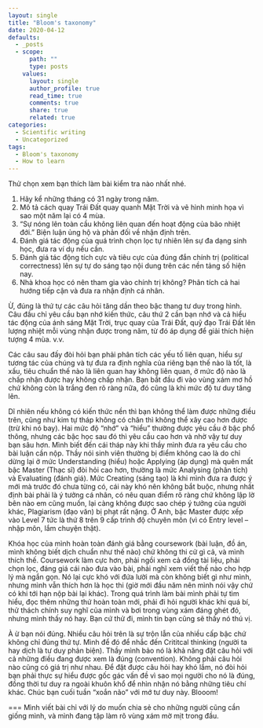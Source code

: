 ```yaml
---
layout: single
title: "Bloom's taxonomy"
date: 2020-04-12
defaults:
  - _posts
  - scope:
      path: ""
      type: posts
    values:
      layout: single
      author_profile: true
      read_time: true
      comments: true
      share: true
      related: true
categories:
  - Scientific writing
  - Uncategorized
tags:
  - Bloom's taxonomy
  - How to learn
---
```


Thử chọn xem bạn thích làm bài kiểm tra nào nhất nhé.
    <ol type="1">
      <li>Hãy kể những tháng có 31 ngày trong năm.</li>
      <li>Mô tả cách quay Trái Đất quay quanh Mặt Trời và vẽ hình minh họa vì sao một năm lại có 4 mùa.</li>
      <li>“Sự nóng lên toàn cầu không liên quan đến hoạt động của bão nhiệt đới.” Biện luận ủng hộ và phản đối về nhận định trên.</li>
      <li>Đánh giá tác động của quá trình chọn lọc tự nhiên lên sự đa dạng sinh học, đưa ra ví dụ nếu cần.</li>
      <li>Đánh giá tác động tích cực và tiêu cực của đúng đắn chính trị (political correctness) lên sự tự do sáng tạo nội dung trên các nền tảng số hiện nay.</li>
      <li>Nhà khoa học có nên tham gia vào chính trị không? Phân tích cả hai hướng tiếp cận và đưa ra nhận định cá nhân.</li>
   </ol>
	
Ừ, đúng là thứ tự các câu hỏi tăng dần theo bậc thang tư duy trong hình. Câu đầu chỉ yêu cầu bạn nhớ kiến thức, câu thứ 2 cần bạn nhớ và cả hiểu tác động của ánh sáng Mặt Trời, trục quay của Trái Đất, quỹ đạo Trái Đất lên lượng nhiệt mỗi vùng nhận được trong năm, từ đó áp dụng để giải thích hiện tượng 4 mùa. v.v.

Các câu sau đấy đòi hỏi bạn phải phân tích các yếu tố liên quan, hiểu sự tương tác của chúng và tự đưa ra định nghĩa của riêng bạn thế nào là tốt, là xấu, tiêu chuẩn thế nào là liên quan hay không liên quan, ở mức độ nào là chấp nhận được hay không chấp nhận. Bạn bắt đầu đi vào vùng xám mơ hồ chứ không còn là trắng đen rõ ràng nữa, đó cũng là khi mức độ tư duy tăng lên.

Dĩ nhiên nếu không có kiến thức nền thì bạn không thể làm được những điều trên, cũng như kim tự tháp không có chân thì không thể xây cao hơn được (trừ khi nó bay). Hai mức độ “nhớ” và “hiểu” thường được yêu cầu ở bậc phổ thông, nhưng các bậc học sau đó thì yêu cầu cao hơn và nhờ vậy tư duy bạn sâu hơn. Mình biết đến cái tháp này khi thầy mình đưa ra yêu cầu cho bài luận cần nộp. Thầy nói sinh viên thường bị điểm không cao là do chỉ dừng lại ở mức Understanding (hiểu) hoặc Applying (áp dụng) mà quên mất bậc Master (Thạc sĩ) đòi hỏi cao hơn, thường là mức Analysing (phân tích) và Evaluating (đánh giá). Mức Creating (sáng tạo) là khi mình đưa ra được ý mới mà trước đó chưa từng có, cái này khó nên không bắt buộc, nhưng nhất định bài phải là ý tưởng cá nhân, có nêu quan điểm rõ ràng chứ không lập lờ bên nào em cũng muốn, lại càng không được sao chép ý tưởng của người khác, Plagiarism (đạo văn) bị phạt rất nặng. Ở Anh, bậc Master được xếp vào Level 7 tức là thứ 8 trên 9 cấp trình độ chuyên môn (vì có Entry level – nhập môn, lắm chuyện thật). 

Khóa học của mình hoàn toàn đánh giá bằng coursework (bài luận, đồ án, mình không biết dịch chuẩn như thế nào) chứ không thi cử gì cả, và mình thích thế. Coursework làm cực hơn, phải ngồi xem cả đống tài liệu, phải chọn lọc, đáng giá cái nào đưa vào bài, phải nghĩ xem viết thế nào cho hợp lý mà ngắn gọn. Nó lại cực khó với đứa lười mà còn không biết gì như mình, nhưng mình vẫn thích hơn là học thi (giờ mới đầu năm nên mình nói vậy chứ có khi tới hạn nộp bài lại khác). Trong quá trình làm bài mình phải tự tìm hiểu, đọc thêm những thứ hoàn toàn mới, phải đi hỏi người khác khi quá bí, thử thách chính suy nghĩ của mình và bơi trong vùng xám đáng ghét đó, nhưng mình thấy nó hay. Bạn cứ thử đi, mình tin bạn cũng sẽ thấy nó thú vị.

À ừ bạn nói đúng. Nhiều câu hỏi trên là sự trộn lẫn của nhiều cấp bậc chứ không chỉ đúng thứ tự. Mình để đó để nhắc đến Crititcal thinking (người ta hay dịch là tư duy phản biện). Thầy mình bảo nó là khả năng đặt câu hỏi với cả những điều đang được xem là đúng (convention). Không phải câu hỏi nào cũng có giá trị như nhau. Để đặt được câu hỏi hay khó lắm, nó đòi hỏi bạn phải thực sự hiểu được gốc gác vấn đề vì sao mọi người cho nó là đúng, đồng thời tư duy ra ngoài khuôn khổ để nhìn nhận nó bằng những tiêu chí khác.
Chúc bạn cuối tuần “xoắn não” với mớ tư duy này. Blooom!

===
Mình viết bài chỉ với lý do muốn chia sẻ cho những người cũng cần giống mình, và mình đang tập làm rõ vùng xám mờ mịt trong đầu.
